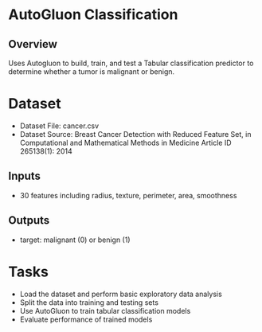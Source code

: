 # AutoGluon Classification

## Overview
Uses Autogluon to build, train, and test a Tabular classification predictor to determine whether a tumor is malignant or benign.

# Dataset
- Dataset File: cancer.csv
- Dataset Source: Breast Cancer Detection with Reduced Feature Set, in Computational and Mathematical Methods in Medicine Article ID 265138(1): 2014

## Inputs
- 30 features including radius, texture, perimeter, area, smoothness

## Outputs
- target: malignant (0) or benign (1)

# Tasks
- Load the dataset and perform basic exploratory data analysis
- Split the data into training and testing sets
- Use AutoGluon to train tabular classification models
- Evaluate performance of trained models